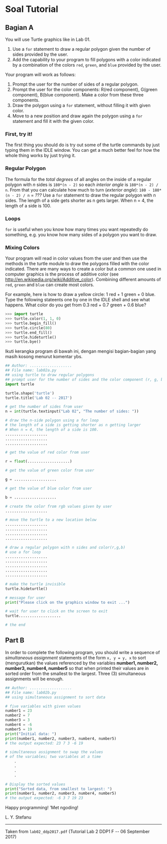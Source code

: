 # Soal Tutorial

## Bagian A

You will use Turtle graphics like in Lab 01.
1. Use a `for` statement to draw a regular polygon given the number of sides
   provided by the user.
2. Add the capability to your program to fill polygons with a color indicated
   by a combination of the colors `red`, `green`, and `blue` provided by the
   user.

Your program will work as follows:
1. Prompt the user for the number of sides of a regular polygon.
2. Prompt the user for the color components: R(red component), G(green
   component), B(blue component). Make a color from these three components.
3. Draw the polygon using a `for` statement, without filling it with given
   color.
4. Move to a new position and draw again the polygon using a `for` statement
   and fill it with the given color.

### First, try it!
The first thing you should do is try out some of the turtle commands by just
typing them in the IDLE window. You can get a much better feel for how the
whole thing works by just trying it.

### Regular Polygon

The formula for the *total degrees* of all angles on the inside of a regular
polygon with *n* sides is `180*(n - 2)` so each *interior angle* is
`180*(n - 2) / n`.
From that you can calculate how much to turn (*exterior angle*):
`180 - 180*(n - 2) / n` = *???*
Use a `for` statement to draw the regular polygon with n sides.
The length of a side gets shorter as n gets larger. When n = 4, the length of
a side is 100.

### Loops

`for` is useful when you know how many times you want repeatedly do something,
e.g. you know how many sides of a polygon you want to draw.

### Mixing Colors

Your program will read in color values from the user and then use the methods
in the turtle module to draw the polygons filled with the color indicated.
There are many ways to create a color but a common one used in computer
graphics is the process of additive color (see
http://en.wikipedia.org/wiki/Additive_color). Combining different amounts of
`red`, `green` and `blue` can create most colors.

For example, here is how to draw a yellow circle: 1 red + 1 green + 0 blue.
Type the following stateents one by one in the IDLE shell and see what
happens. What color do you get from 0.3 red + 0.7 green + 0.6 blue?

```python
>>> import turtle
>>> turtle.color(1, 1, 0)
>>> turtle.begin_fill()
>>> turtle.circle(80)
>>> turtle.end_fill()
>>> turtle.hideturtle()
>>> turtle.bye()
```

Ikuti kerangka program di bawah ini, dengan mengisi bagian-bagian yang masih
kosong menurut komentar ybs.

```python
## Author: ...................
## File name: lab02a.py
## using turtle to draw regular polygons
## prompt user for the number of sides and the color component (r, g, b)
import turtle

turtle.shape('turtle')
turtle.title('Lab 02 -- 2017')

# get the number of sides from user
n = int(turtle.textinput("Lab 02", "The number of sides: "))

# draw the n-side polygon using a for loop
# the length of a side is getting shorter as n getting larger
# When n = 4, the length of a side is 100.
...................
...................
...................

# get the value of red color from user

r = float(...................)

# get the value of green color from user

g = ...................

# get the value of blue color from user

b = ...................

# create the color from rgb values given by user
...................

# move the turtle to a new location below
...................
...................
...................
...................

# draw a regular polygon with n sides and color(r,g,b)
# use a for loop
...................
...................
...................
...................
...................

# make the turtle invisible
turtle.hideturtle()

# message for user
print("Please click on the graphics window to exit ...")

# wait for user to click on the screen to exit
turtle...................

# the end
```

## Part B

In order to complete the following program, you should write a sequence of
*simultaneous assignment* statements of the form `x, y = y, x` to sort
(mengurutkan) the values referenced by the variables **number1, number2,
number3, number4, number5** so that when printed their values are in sorted 
order from the smallest to the largest. Three (3) simultaneous assignments
will be enough.

```python
## Author: ...................
## File name: lab02b.py
## using simultaneous assignment to sort data

# five variables with given values
number1 = 23
number2 = 7
number3 = 3
number4 = -6
number5 = 19
print("Initial data: ")
print(number1, number2, number3, number4, number5)
# the output expected: 23 7 3 -6 19

# simultaneous assignment to swap the values
# of the variables; two variables at a time
    .
    .
    .
    .

# Display the sorted values
print("Sorted data, from smallest to largest: ")
print(number1, number2, number3, number4, number5)
# the output expected: -6 3 7 19 23
```

Happy programming! 'Met ngoding!

L. Y. Stefanu

---

Taken from `lab02_ddp2017.pdf` (Tutorial Lab 2 DDP1 F -- 06 September 2017)
